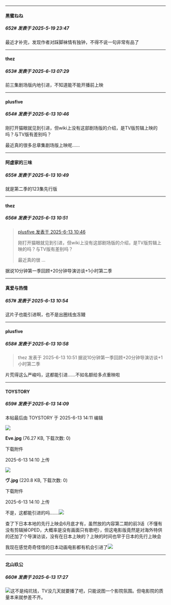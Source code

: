 ﻿
*****

####  黒蜜ねね  
##### 652#       发表于 2025-5-19 23:47

最近才补完，发现作者对踩脚袜情有独钟，不得不说一句非常有品了

*****

####  thez  
##### 653#       发表于 2025-6-13 07:29

前三集剧场版内地引进，不知道能不能开播前上映


*****

####  plusfive  
##### 654#       发表于 2025-6-13 10:46

刚打开猫眼就见到引进，但wiki上没有这部剧场版的介绍，是TV版剪辑上映的吗？与TV版有差别吗？

最近真的很多总章集剧场版上映呢……

*****

####  阿虚家的三味  
##### 655#       发表于 2025-6-13 10:49

就是第二季的123集先行版


*****

####  thez  
##### 656#       发表于 2025-6-13 10:51

<blockquote><a href="httphttps://stage1st.com/2b/forum.php?mod=redirect&amp;goto=findpost&amp;pid=67930190&amp;ptid=2154428" target="_blank">plusfive 发表于 2025-6-13 10:46</a>

刚打开猫眼就见到引进，但wiki上没有这部剧场版的介绍，是TV版剪辑上映的吗？与TV版有差别吗？

最近真的很 ...</blockquote>
据说10分钟第一季回顾+20分钟导演访谈+1小时第二季

*****

####  真爱与热情  
##### 657#       发表于 2025-6-13 10:54

这片子也能引进啊，也不是出圈线虫冻鳗


*****

####  plusfive  
##### 658#       发表于 2025-6-13 10:58

<blockquote>thez 发表于 2025-6-13 10:51
据说10分钟第一季回顾+20分钟导演访谈+1小时第二季</blockquote>
片荒得这么严峻吗，这都能引进……不如名额给多点重映啦


*****

####  TOYSTORY  
##### 659#       发表于 2025-6-13 14:09

 本帖最后由 TOYSTORY 于 2025-6-13 14:11 编辑 

<img src="https://img.stage1st.com/forum/202506/13/141058vugg66dd9666gmtn.jpg" referrerpolicy="no-referrer">

<strong>Eve.jpg</strong> (76.27 KB, 下载次数: 0)

下载附件

2025-6-13 14:10 上传

<img src="https://img.stage1st.com/forum/202506/13/141059z3a2uhwhlo7hdrrb.jpg" referrerpolicy="no-referrer">

<strong>ヴ.jpg</strong> (220.8 KB, 下载次数: 0)

下载附件

2025-6-13 14:10 上传

不是，这都能引进的吗.......<img src="https://static.stage1st.com/image/smiley/face2017/112.png" referrerpolicy="no-referrer">

查了下日本本地的先行上映会6月底才有，虽然放的内容第二期的前3话（不懂有没有剪辑掉OPED，大概率是没有画面只有歌吧），但这电影版竟然是对海外特供的还加了个导演访谈，没有在日本上映的？上映的时间也早于日本的先行上映会

我现在感觉奇奇怪怪的日本动画电影都有机会引进了<img src="https://static.stage1st.com/image/smiley/face2017/068.png" referrerpolicy="no-referrer">


*****

####  北山玖公  
##### 660#       发表于 2025-6-13 17:27

<img src="https://static.stage1st.com/image/smiley/face2017/125.png" referrerpolicy="no-referrer">这不是纯坑钱，TV没几天就要播了吧，只能说图一个影院氛围。但电影院的质量本来就参差不齐。

